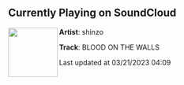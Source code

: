 ## Currently Playing on SoundCloud

[<img align="left" width="100" src="https://i1.sndcdn.com/artworks-vpBSb8Vb15ZpFSb2-UufKqg-t500x500.jpg">](https://soundcloud.com/shinzo666/blood-on-the-walls)

**Artist**: shinzo 

**Track**: BLOOD ON THE WALLS

Last updated at 03/21/2023 04:09
